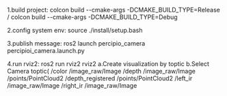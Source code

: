 1.build project:
    colcon build --cmake-args -DCMAKE_BUILD_TYPE=Release / colcon build --cmake-args -DCMAKE_BUILD_TYPE=Debug

2.config system env:
    source ./install/setup.bash

3.publish message:
    ros2 launch percipio_camera percipioi_camera.launch.py

4.run rviz2:
  ros2 run rviz2 rviz2
  a.Create visualization by toptic
  b.Select Camera toptic(
        /color
            /image_raw/Image
        /depth
            /image_raw/Image
            /points/PointCloud2
        /depth_registered
            /points/PointCloud2
        /left_ir
            /image_raw/Image
        /right_ir
            /image_raw/Image
